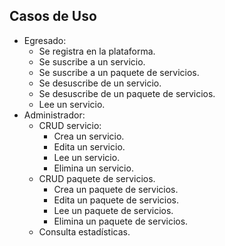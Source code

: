 ## Casos de Uso
- Egresado:
    - Se registra en la plataforma.
    - Se suscribe a un servicio.
    - Se suscribe a un paquete de servicios.
    - Se desuscribe de un servicio.
    - Se desuscribe de un paquete de servicios.
    - Lee un servicio. 
- Administrador:
    - CRUD servicio:
        - Crea un servicio.
        - Edita un servicio.
        - Lee un servicio.
        - Elimina un servicio.
    - CRUD paquete de servicios.
        - Crea un paquete de servicios.
        - Edita un paquete de servicios.
        - Lee un paquete de servicios.
        - Elimina un paquete de servicios.
    - Consulta estadísticas.